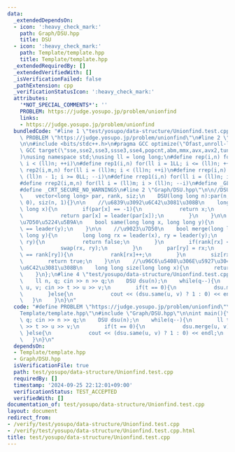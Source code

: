 ```yaml
---
data:
  _extendedDependsOn:
  - icon: ':heavy_check_mark:'
    path: Graph/DSU.hpp
    title: DSU
  - icon: ':heavy_check_mark:'
    path: Template/template.hpp
    title: Template/template.hpp
  _extendedRequiredBy: []
  _extendedVerifiedWith: []
  _isVerificationFailed: false
  _pathExtension: cpp
  _verificationStatusIcon: ':heavy_check_mark:'
  attributes:
    '*NOT_SPECIAL_COMMENTS*': ''
    PROBLEM: https://judge.yosupo.jp/problem/unionfind
    links:
    - https://judge.yosupo.jp/problem/unionfind
  bundledCode: "#line 1 \"test/yosupo/data-structure/Unionfind.test.cpp\"\n#define\
    \ PROBLEM \"https://judge.yosupo.jp/problem/unionfind\"\n#line 2 \"Template/template.hpp\"\
    \n\n#include <bits/stdc++.h>\n#pragma GCC optimize(\"Ofast,unroll-loops\")\n#pragma\
    \ GCC target(\"sse,sse2,sse3,ssse3,sse4,popcnt,abm,mmx,avx,avx2,tune=native\"\
    )\nusing namespace std;\nusing ll = long long;\n#define rep(i,n) for(ll i = 0LL;\
    \ i < (ll)n; ++i)\n#define rep1(i,n) for(ll i = 1LL; i <= (ll)n; ++i)\n#define\
    \ rep2(i,m,n) for(ll i = (ll)m; i < (ll)n; ++i)\n#define rrep(i,n) for(ll i =\
    \ (ll)n - 1; i >= 0LL; --i)\n#define rrep1(i,n) for(ll i = (ll)n; i > 0LL; --i)\n\
    #define rrep2(i,m,n) for(ll i = (ll)m; i > (ll)n; --i)\n#define _GLIBCXX_DEBUG\n\
    #define _CRT_SECURE_NO_WARNINGS\n#line 2 \"Graph/DSU.hpp\"\n\n//DSU\nstruct DSU{\n\
    \    vector<long long> par, rank, siz;\n    DSU(long long n):par(n, -1), rank(n,\
    \ 0), siz(n, 1){}\n\n    //\u6839\u3092\u6C42\u3081\u308B\n    long long leader(long\
    \ long x){\n        if(par[x] == -1){\n            return x;\n        }else{\n\
    \            return par[x] = leader(par[x]);\n        }\n    }\n\n    //\u9023\
    \u7D50\u5224\u5B9A\n    bool same(long long x, long long y){\n        return leader(x)\
    \ == leader(y);\n    }\n\n    //\u9023\u7D50\n    bool merge(long long x, long\
    \ long y){\n        long long rx = leader(x), ry = leader(y);\n        if(rx ==\
    \ ry){\n            return false;\n        }\n        if(rank[rx] < rank[ry]){\n\
    \            swap(rx, ry);\n        }\n        par[ry] = rx;\n        if(rank[rx]\
    \ == rank[ry]){\n            rank[rx]++;\n        }\n        siz[rx] += siz[ry];\n\
    \        return true;\n    }\n\n    //\u96C6\u5408\u306E\u5927\u304D\u3055\u3092\
    \u6C42\u3081\u308B\n    long long size(long long x){\n        return siz[leader(x)];\n\
    \    }\n};\n#line 4 \"test/yosupo/data-structure/Unionfind.test.cpp\"\n\nint main(){\n\
    \    ll n, q; cin >> n >> q;\n    DSU dsu(n);\n    while(q--){\n        ll t,\
    \ u, v; cin >> t >> u >> v;\n        if(t == 0){\n            dsu.merge(u, v);\n\
    \        }else{\n            cout << (dsu.same(u, v) ? 1 : 0) << endl;\n     \
    \   }\n    }\n}\n"
  code: "#define PROBLEM \"https://judge.yosupo.jp/problem/unionfind\"\n#include \"\
    Template/template.hpp\"\n#include \"Graph/DSU.hpp\"\n\nint main(){\n    ll n,\
    \ q; cin >> n >> q;\n    DSU dsu(n);\n    while(q--){\n        ll t, u, v; cin\
    \ >> t >> u >> v;\n        if(t == 0){\n            dsu.merge(u, v);\n       \
    \ }else{\n            cout << (dsu.same(u, v) ? 1 : 0) << endl;\n        }\n \
    \   }\n}\n"
  dependsOn:
  - Template/template.hpp
  - Graph/DSU.hpp
  isVerificationFile: true
  path: test/yosupo/data-structure/Unionfind.test.cpp
  requiredBy: []
  timestamp: '2024-09-25 22:12:01+09:00'
  verificationStatus: TEST_ACCEPTED
  verifiedWith: []
documentation_of: test/yosupo/data-structure/Unionfind.test.cpp
layout: document
redirect_from:
- /verify/test/yosupo/data-structure/Unionfind.test.cpp
- /verify/test/yosupo/data-structure/Unionfind.test.cpp.html
title: test/yosupo/data-structure/Unionfind.test.cpp
---
```

